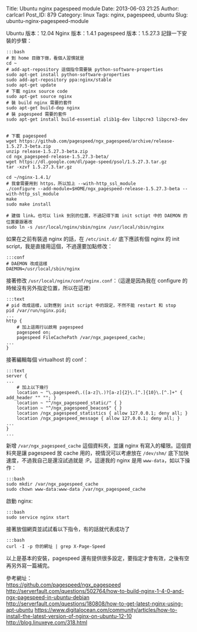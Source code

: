 Title: Ubuntu nginx pagespeed module
Date: 2013-06-03 21:25
Author: carlcarl
Post_ID: 879
Category: linux
Tags: nginx, pagespeed, ubuntu
Slug: ubuntu-nginx-pagespeed-module

Ubuntu 版本：12.04 Nginx 版本：1.4.1 pagespeed 版本：1.5.27.3
記錄一下安裝的步驟：

	:::bash
    # 到 home 目錄下做，看個人習慣就是
    cd ~
    # add-apt-repository 這個指令需要裝 python-software-properties
    sudo apt-get install python-software-properties
    sudo add-apt-repository ppa:nginx/stable
    sudo apt-get update
    # 下載 nginx source code
    sudo apt-get source nginx
    # 裝 build nginx 需要的套件
    sudo apt-get build-dep nginx
    # 裝 pagespeed 需要的套件
    sudo apt-get install build-essential zlib1g-dev libpcre3 libpcre3-dev
     

    # 下載 pagespeed
    wget https://github.com/pagespeed/ngx_pagespeed/archive/release-1.5.27.3-beta.zip
    unzip release-1.5.27.3-beta.zip
    cd ngx_pagespeed-release-1.5.27.3-beta/
    wget https://dl.google.com/dl/page-speed/psol/1.5.27.3.tar.gz
    tar -xzvf 1.5.27.3.tar.gz
     
    cd ~/nginx-1.4.1/
    # 我會需要用到 https，所以加上 --with-http_ssl_module
    ./configure --add-module=$HOME/ngx_pagespeed-release-1.5.27.3-beta --with-http_ssl_module
    make
    sudo make install
     
    # 建個 link。也可以 link 到別的位置，不過記得下面 init sctipt 中的 DAEMON 的位置要跟著改
    sudo ln -s /usr/local/nginx/sbin/nginx /usr/local/sbin/nginx

如果在之前有裝過 nginx 的話，在 `/etc/init.d/` 底下應該有個 nginx 的
init script，我是直接用這個，不過還要加點修改：

	:::conf
    # DAEMON 改成這樣
    DAEMON=/usr/local/sbin/nginx

接著修改 `/usr/local/nginx/conf/nginx.conf`：（這邊是因為我在 configure
的時候沒有另外指定位置，所以在這裡）

	:::text
    # pid 改成這樣，以對應到 init script 中的設定，不然不能 restart 和 stop
    pid /var/run/nginx.pid;
    ...
    http {
        # 加上這兩行以啟用 pagespeed
        pagespeed on;
        pagespeed FileCachePath /var/ngx_pagespeed_cache;
    ...
    }

接著編輯每個 virtualhost 的 conf：

	:::text
    server {
    ...
        # 加上以下幾行
        location ~ "\.pagespeed\.([a-z]\.)?[a-z]{2}\.[^.]{10}\.[^.]+" { add_header "" ""; }
        location ~ "^/ngx_pagespeed_static/" { }
        location ~ "^/ngx_pagespeed_beacon$" { }
        location /ngx_pagespeed_statistics { allow 127.0.0.1; deny all; }
        location /ngx_pagespeed_message { allow 127.0.0.1; deny all; }
    ...
    }
    ...

新增 `/var/ngx_pagespeed_cache` 這個資料夾，並讓 nginx
有寫入的權限。這個資料夾是讓 pagespeed 放 cache 用的，視情況可以考慮放在
`/dev/shm/` 底下加快速度，不過我自己是還沒試過就是 :P。這邊我的 nginx
是用 `www-data`，如以下操作：

	:::bash
    sudo mkdir /var/ngx_pagespeed_cache
    sudo chown www-data:www-data /var/ngx_pagespeed_cache

啟動 nginx:

	:::bash
    sudo service nginx start

接著放個網頁並試試看以下指令，有的話就代表成功了

	:::bash
    curl -I -p 你的網址 | grep X-Page-Speed 

以上是基本的安裝，pagespeed
還有提供很多設定，要指定才會有效，之後有空再另外寫一篇補完。

參考網址：  
<https://github.com/pagespeed/ngx_pagespeed>  
<http://serverfault.com/questions/502764/how-to-build-nginx-1-4-0-and-ngx-pagespeed-in-ubuntu-debian>
<http://serverfault.com/questions/180808/how-to-get-latest-nginx-using-apt-ubuntu>
<https://www.digitalocean.com/community/articles/how-to-install-the-latest-version-of-nginx-on-ubuntu-12-10>
<http://blog.linuxeye.com/318.html>
